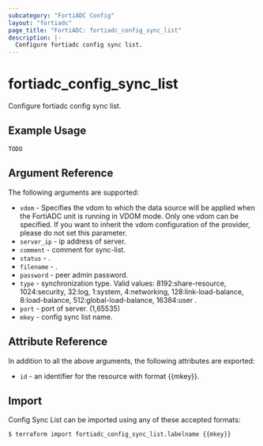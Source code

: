 ```yaml
---
subcategory: "FortiADC Config"
layout: "fortiadc"
page_title: "FortiADC: fortiadc_config_sync_list"
description: |-
  Configure fortiadc config sync list.
---
```


# fortiadc_config_sync_list
Configure fortiadc config sync list.

## Example Usage
```hcl
TODO
```

## Argument Reference

The following arguments are supported:

* `vdom` - Specifies the vdom to which the data source will be applied when the FortiADC unit is running in VDOM mode. Only one vdom can be specified. If you want to inherit the vdom configuration of the provider, please do not set this parameter.
* `server_ip` - ip address of server.
* `comment` - comment for sync-list. 
* `status` - . 
* `filename` - . 
* `password` - peer admin password. 
* `type` - synchronization type. Valid values: 8192:share-resource, 1024:security, 32:log, 1:system, 4:networking, 128:link-load-balance, 8:load-balance, 512:global-load-balance, 16384:user .
* `port` - port of server. (1,65535)
* `mkey` - config sync list name. 

## Attribute Reference

In addition to all the above arguments, the following attributes are exported:
* `id` - an identifier for the resource with format {{mkey}}.

## Import
 Config Sync List can be imported using any of these accepted formats:
```
$ terraform import fortiadc_config_sync_list.labelname {{mkey}}
```
